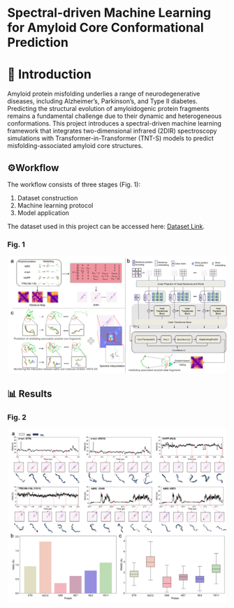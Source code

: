 # Spectral-driven Machine Learning for Amyloid Core Conformational Prediction

# 📌 Introduction
Amyloid protein misfolding underlies a range of neurodegenerative diseases, including Alzheimer’s, Parkinson’s, and Type II diabetes. Predicting the structural evolution of amyloidogenic protein fragments remains a fundamental challenge due to their dynamic and heterogeneous conformations.
This project introduces a spectral-driven machine learning framework that integrates two-dimensional infrared (2DIR) spectroscopy simulations with Transformer-in-Transformer (TNT-S) models to predict misfolding-associated amyloid core structures.

## ⚙️Workflow
The workflow consists of three stages (Fig. 1):  
1. Dataset construction  
2. Machine learning protocol  
3. Model application
   
The dataset used in this project can be accessed here: [Dataset Link](https://example.com/your-dataset-url).

### Fig. 1
![Figure 1](fig/fig1.png)

## 📊 Results
### Fig. 2
![Figure 2](fig/fig2.png)
